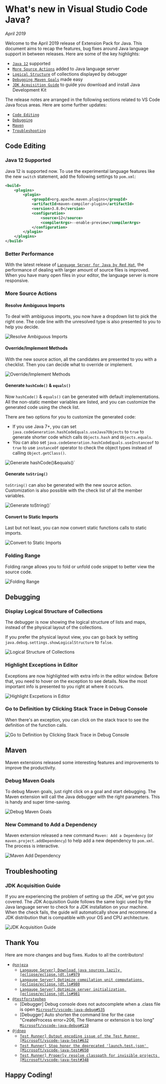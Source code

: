 # What's new in Visual Studio Code Java?

_April 2019_

Welcome to the April 2019 release of Extension Pack for Java. This document aims
to recap the features, bug fixes around Java language support in between
releases. Here are some of the key highlights:

-   [`Java 12`](#java-12-supported) supported
-   [`More Source Actions`](#more-source-actions) added to Java language server
-   [`Logical Structure`](#display-logical-structure-of-collections) of
    collections displayed by debugger
-   [`Debugging Maven Goals`](#debug-maven-goals) made easy
-   [`JDK Acquisition Guide`](#jdk-acquisition-guide) to guide you download and
    install Java Development Kit

The release notes are arranged in the following sections related to VS Code Java
focus areas. Here are some further updates:

-   [`Code Editing`](#code-editing)
-   [`Debugging`](#debugging)
-   [`Maven`](#maven)
-   [`Troubleshooting`](#troubleshooting)

## Code Editing

### Java 12 Supported

Java 12 is supported now. To use the experimental language features like the new
`switch` statement, add the following settings to `pom.xml`:

```xml
<build>
    <plugins>
        <plugin>
            <groupId>org.apache.maven.plugins</groupId>
            <artifactId>maven-compiler-plugin</artifactId>
            <version>3.8.0</version>
            <configuration>
                <source>12</source>
                <compilerArgs>--enable-preview</compilerArgs>
            </configuration>
        </plugin>
    </plugins>
</build>
```

### Better Performance

With the latest release of
[`Language Server for Java by Red Hat`](https://marketplace.visualstudio.com/items?itemName=redhat.java),
the performance of dealing with larger amount of source files is improved. When
you have many open files in your editor, the language server is more responsive.

### More Source Actions

#### Resolve Ambiguous Imports

To deal with ambiguous imports, you now have a dropdown list to pick the right
one. The code line with the unresolved type is also presented to you to help you
decide.

![`Resolve Ambiguous Imports`](https://github.com/Microsoft/vscode-java-pack/raw/main/release-notes/v0.7.0/java.organize.imports.gif)

#### Override/Implement Methods

With the new source action, all the candidates are presented to you with a
checklist. Then you can decide what to override or implement.

![`Override/Implement Methods`](https://github.com/Microsoft/vscode-java-pack/raw/main/release-notes/v0.7.0/java.implement.methods.gif)

#### Generate `hashCode()` & `equals()`

Now `hashCode()` & `equals()` can be generated with default implementations. All
the non-static member variables are listed, and you can customize the generated
code using the check list.

There are two options for you to customize the generated code:

-   If you use Java 7+, you can set
    `java.codeGeneration.hashCodeEquals.useJava7Objects` to `true` to generate
    shorter code which calls `Objects.hash` and `Objects.equals`.
-   You can also set `java.codeGeneration.hashCodeEquals.useInstanceof` to
    `true` to use `instanceOf` operator to check the object types instead of
    calling `Object.getClass()`.

![`Generate `hashCode()` & `equals()`](https://github.com/Microsoft/vscode-java-pack/raw/main/release-notes/v0.7.0/java.hashcode.equals.gif)

#### Generate `toString()`

`toString()` can also be generated with the new source action. Customization is
also possible with the check list of all the member variables.

![`Generate `toString()`](https://github.com/Microsoft/vscode-java-pack/raw/main/release-notes/v0.7.0/java.generate.tostring.gif)

#### Convert to Static Imports

Last but not least, you can now convert static functions calls to static
imports.

![`Convert to Static Imports`](https://github.com/Microsoft/vscode-java-pack/raw/main/release-notes/v0.7.0/java.convert.static.import.gif)

### Folding Range

Folding range allows you to fold or unfold code snippet to better view the
source code.

![`Folding Range`](https://github.com/Microsoft/vscode-java-pack/raw/main/release-notes/v0.7.0/java.folding.range.gif)

## Debugging

### Display Logical Structure of Collections

The debugger is now showing the logical structure of lists and maps, instead of
the physical layout of the collections.

If you prefer the physical layout view, you can go back by setting
`java.debug.settings.showLogicalStructure` to `false`.

![`Logical Structure of Collections`](https://github.com/Microsoft/vscode-java-pack/raw/main/release-notes/v0.7.0/java.debug.logical.structure.gif)

### Highlight Exceptions in Editor

Exceptions are now highlighted with extra info in the editor window. Before
that, you need to hover on the exception to see details. Now the most important
info is presented to you right at where it occurs.

![`Highlight Excpetions in Editor`](https://github.com/Microsoft/vscode-java-pack/raw/main/release-notes/v0.7.0/java.debug.exception.view.gif)

### Go to Definition by Clicking Stack Trace in Debug Console

When there's an exception, you can click on the stack trace to see the
definition of the function calls.

![`Go to Definition by Clicking Stack Trace in Debug Console`](https://github.com/Microsoft/vscode-java-pack/raw/main/release-notes/v0.7.0/debug.gtd.stack.trace.gif)

## Maven

Maven extensions released some interesting features and improvements to improve
the productivity.

### Debug Maven Goals

To debug Maven goals, just right click on a goal and start debugging. The Maven
extension will call the Java debugger with the right parameters. This is handy
and super time-saving.

![`Debug Maven Goals`](https://github.com/Microsoft/vscode-java-pack/raw/main/release-notes/v0.7.0/maven.debug.goals.gif)

### New Command to Add a Dependency

Maven extension released a new command `Maven: Add a Dependency` (or
`maven.project.addDependency`) to help add a new dependency to `pom.xml`. The
process is interactive.

![`Maven Add Dependency`](https://github.com/Microsoft/vscode-java-pack/raw/main/release-notes/v0.7.0/maven.add.dependency.gif)

## Troubleshooting

### JDK Acquisition Guide

If you are experiencing the problem of setting up the JDK, we've got you
covered. The JDK Acquisition Guide follows the same logic used by the Java
language server to check for a JDK installation on your machine. When the check
fails, the guide will automatically show and recommend a JDK distribution that
is compatible with your OS and CPU architecture.

![`JDK Acquisition Guide`](https://github.com/Microsoft/vscode-java-pack/raw/main/release-notes/v0.7.0/jdk.acquisition.guide.gif)

## Thank You

Here are more changes and bug fixes. Kudos to all the contributors!

-   [`@snjeza`](https://github.com/snjeza)
    -   [`Langauge Server] Download java sources lazily [eclipse/eclipse.jdt.ls#979`](https://github.com/eclipse/eclipse.jdt.ls/issues/979)
    -   [`Langauge Server] Optimize compilation unit computations [eclipse/eclipse.jdt.ls#980`](https://github.com/eclipse/eclipse.jdt.ls/issues/980)
    -   [`Langauge Server] Optimize server initialization [eclipse/eclipse.jdt.ls#981`](https://github.com/eclipse/eclipse.jdt.ls/issues/981)
-   [`@testforstephen`](https://github.com/testforstephen)
    -   [Debugger] Debug console does not autocomplete when a .class file is
        open
        [`Microsoft/vscode-java-debug#535`](https://github.com/Microsoft/vscode-java-debug/issues/535)
    -   [Debugger] Auto shorten the command line for the case "CreateProcess
        error=206, The filename or extension is too long"
        [`Microsoft/vscode-java-debug#110`](https://github.com/Microsoft/vscode-java-debug/issues/110)
-   [`@jdneo`](https://github.com/jdneo)
    -   [`Test Runner] Output encoding issue of the Test Runner [Microsoft/vscode-java-test#632`](https://github.com/Microsoft/vscode-java-test/issues/632)
    -   [`Test Runner] Stop honor the deprecated 'launch.test.json' [Microsoft/vscode-java-test#650`](https://github.com/Microsoft/vscode-java-test/issues/650)
    -   [`Test Runner] Properly resolve classpath for invisible projects [Microsoft/vscode-java-test#348`](https://github.com/Microsoft/vscode-java-test/issues/348#issuecomment-480687978)

## Happy Coding!
